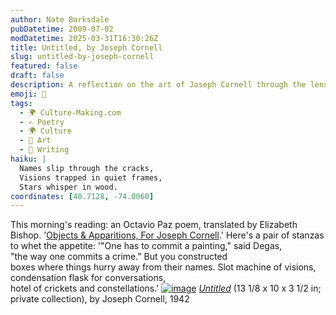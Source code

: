 ```yaml
---
author: Nate Barksdale
pubDatetime: 2009-07-02
modDatetime: 2025-03-31T16:30:26Z
title: Untitled, by Joseph Cornell
slug: untitled-by-joseph-cornell
featured: false
draft: false
description: A reflection on the art of Joseph Cornell through the lens of Octavio Paz's poetry.
emoji: 🎨
tags:
  - 🌍 Culture-Making.com
  - ✍️ Poetry
  - 🌍 Culture
  - 🎨 Art
  - 📝 Writing
haiku: |
  Names slip through the cracks,  
  Visions trapped in quiet frames,  
  Stars whisper in wood.
coordinates: [40.7128, -74.0060]
---
```


This morning's reading: an Octavio Paz poem, translated by Elizabeth Bishop. '[Objects & Apparitions, For Joseph Cornell](http://www.poesia-inter.net/op15021uk.htm).' Here's a pair of stanzas to whet the appetite:
'"One has to commit a painting," said Degas,  
"the way one commits a crime." But you constructed  
boxes where things hurry away from their names.
Slot machine of visions,  
condensation flask for conversations,  
hotel of crickets and constellations.' [![image](http://culture-making.com/media/cornell.1942.jpg)](http://www.ibiblio.org/wm/paint/auth/cornell/)
[_Untitled_](http://www.ibiblio.org/wm/paint/auth/cornell/) (13 1/8 x 10 x 3 1/2 in; private collection), by Joseph Cornell, 1942
